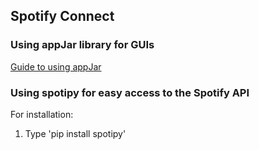 ## Spotify Connect

### Using appJar library for GUIs
[Guide to using appJar](http://appjar.info/)

### Using spotipy for easy access to the Spotify API
For installation:
1. Type 'pip install spotipy'
